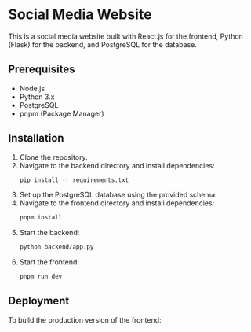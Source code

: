 # Social Media Website
This is a social media website built with React.js for the frontend, Python (Flask) for the backend, and PostgreSQL for the database.

## Prerequisites
- Node.js
- Python 3.x
- PostgreSQL
- pnpm (Package Manager)

## Installation
1. Clone the repository.
2. Navigate to the backend directory and install dependencies:
    ```bash
    pip install -r requirements.txt
    ```
3. Set up the PostgreSQL database using the provided schema.
4. Navigate to the frontend directory and install dependencies:
    ```bash
    pnpm install
    ```
5. Start the backend:
    ```bash
    python backend/app.py
    ```
6. Start the frontend:
    ```bash
    pnpm run dev
    ```

## Deployment
To build the production version of the frontend:
